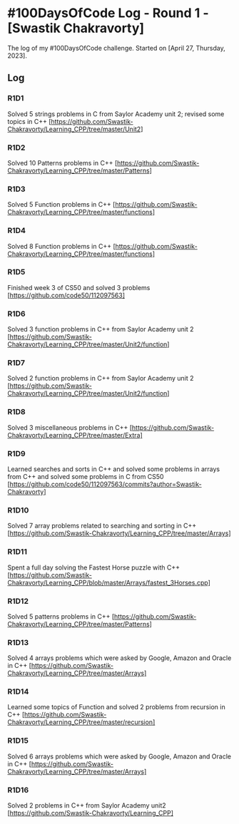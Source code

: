 # #100DaysOfCode Log - Round 1 - [Swastik Chakravorty]

The log of my #100DaysOfCode challenge. Started on [April 27, Thursday, 2023].

## Log

### R1D1 
Solved 5 strings problems in C from Saylor Academy unit 2; revised some topics in C++ [https://github.com/Swastik-Chakravorty/Learning_CPP/tree/master/Unit2]

### R1D2 
Solved 10 Patterns problems in C++ [https://github.com/Swastik-Chakravorty/Learning_CPP/tree/master/Patterns]

### R1D3 
Solved 5 Function problems in C++ [https://github.com/Swastik-Chakravorty/Learning_CPP/tree/master/functions]

### R1D4 
Solved 8 Function problems in C++ [https://github.com/Swastik-Chakravorty/Learning_CPP/tree/master/functions]

### R1D5 
Finished week 3 of CS50 and solved 3 problems [https://github.com/code50/112097563]

### R1D6 
Solved 3 function problems in C++ from Saylor Academy unit 2 [https://github.com/Swastik-Chakravorty/Learning_CPP/tree/master/Unit2/function]

### R1D7 
Solved 2 function problems in C++ from Saylor Academy unit 2 [https://github.com/Swastik-Chakravorty/Learning_CPP/tree/master/Unit2/function]

### R1D8 
Solved 3 miscellaneous problems in C++ [https://github.com/Swastik-Chakravorty/Learning_CPP/tree/master/Extra]

### R1D9 
Learned searches and sorts in C++ and solved some problems in arrays from C++ and solved some problems in C from CS50 [https://github.com/code50/112097563/commits?author=Swastik-Chakravorty]

### R1D10 
Solved 7 array problems related to searching and sorting in C++ [https://github.com/Swastik-Chakravorty/Learning_CPP/tree/master/Arrays]

### R1D11 
Spent a full day solving the Fastest Horse puzzle with C++ [https://github.com/Swastik-Chakravorty/Learning_CPP/blob/master/Arrays/fastest_3Horses.cpp]

### R1D12 
Solved 5 patterns problems in C++ [https://github.com/Swastik-Chakravorty/Learning_CPP/tree/master/Patterns]

### R1D13 
Solved 4 arrays problems which were asked by Google, Amazon and Oracle in C++ [https://github.com/Swastik-Chakravorty/Learning_CPP/tree/master/Arrays]

### R1D14 
Learned some topics of Function and solved 2 problems from recursion in C++ [https://github.com/Swastik-Chakravorty/Learning_CPP/tree/master/recursion]

### R1D15 
Solved 6 arrays problems which were asked by Google, Amazon and Oracle in C++ [https://github.com/Swastik-Chakravorty/Learning_CPP/tree/master/Arrays]

### R1D16 
Solved 2 problems in C++ from Saylor Academy unit2 [https://github.com/Swastik-Chakravorty/Learning_CPP]
